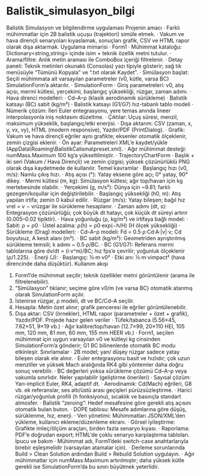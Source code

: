 # Balistik_simulasyon_bilgi
Balistik Simulasyon ve bilgilendirme uygulaması
Projenin amacı
·	Farklı mühimmatlar için 2B balistik uçuşu (trajektori) simüle etmek.
·	Vakum ve hava dirençli senaryoları kıyaslamak, sonuçları grafik, CSV ve HTML rapor olarak dışa aktarmak.
Uygulama mimarisi
·	Form1
·	Mühimmat kataloğu: Dictionary<string,string> içinde isim + teknik özellik metni tutulur.
·	Arama/filtre: Anlık metin araması ile ComboBox içeriği filtrelenir.
·	Detay paneli: Teknik metinleri okunaklı (Consolas) yazı tipiyle gösterir; sağ tık menüsüyle “Tümünü Kopyala” ve “.txt olarak Kaydet”.
·	Simülasyon başlat: Seçili mühimmata ait varsayılan parametreler (v0, kütle, varsa BC) SimulationForm’a aktarılır.
·	SimulationForm
·	Giriş parametreleri: v0, atış açısı, mermi kütlesi, yerçekimi, başlangıç yüksekliği, rüzgar, zaman adımı.
·	Hava direnci modelleri:
·	Cd–A–ρ (klasik aerodinamik sürükleme)
·	Balistik katsayı (BC) sabit (kg/m²)
·	Balistik katsayı (G1/G7) hız-tabanlı tablo modeli
·	Nümerik çözüm: İleri Euler entegrasyonu, yere temas anında lineer interpolasyonla iniş noktasını düzeltme.
·	Çıktılar: Uçuş süresi, menzil, maksimum yükseklik, başlangıç/etki enerjisi.
·	Dışa aktarım: CSV (zaman, x, y, vx, vy), HTML (modern responsive), Yazdır/PDF (PrintDialog).
·	Grafik: Vakum ve hava dirençli eğriler aynı grafikte; eksenler otomatik ölçeklenir, zemin çizgisi eklenir.
·	Ön ayar: Parametreleri XML’e kaydet/yükle (AppData\Roaming\BalistikCalisma\preset.xml).
·	Ağır mühimmat desteği: numMass.Maximum 100 kg’a yükseltilmiştir.
·	TrajectoryChartForm
·	Başlık + iki seri (Vakum / Hava Dirençli) ve zemin çizgisi; yüksek çözünürlüklü PNG olarak dışa kaydetmede de kullanılır.
Temel kavramlar
·	Başlangıç hızı (v0, m/s): Namlu çıkış hızı.
·	Atış açısı (°): Yatay eksene göre açı; 0° yatay, 90° dikey.
·	Mermi kütlesi (m, kg): Simülasyon kütlesi; ağır top/havan için kg mertebesinde olabilir.
·	Yerçekimi (g, m/s²): Dünya için ~9.81; farklı gezegen/koşullar için değiştirilebilir.
·	Başlangıç yüksekliği (h0, m): Atış yapılan irtifa; zemin 0 kabul edilir.
·	Rüzgar (m/s): Yatay bileşen; bağıl hız vrel = v − vrüzgar ile sürükleme hesaplanır.
·	Zaman adımı (dt, s): Entegrasyon çözünürlüğü; çok büyük dt hatayı, çok küçük dt süreyi artırır (0.005–0.02 tipiktir).
·	Hava yoğunluğu (ρ, kg/m³) ve irtifaya bağlı model:
·	Sabit: ρ = ρ0
·	Üstel azalma: ρ(h) = ρ0·exp(−h/H) (H ölçek yüksekliği)
·	Sürükleme (Drag) modelleri:
·	Cd–A–ρ modeli: Fd = 0.5·ρ·Cd·A·|v|·v; Cd boyutsuz, A kesit alanı (m²).
·	BC sabit (kg/m²): Geometriden ayrıştırılmış sürükleme temsili; k adımı ~ 0.5·ρ/BC.
·	BC (G1/G7): Referans mermi tablolarına göre dv/dt = (i·v^m)/BC; hız fps’e çevrilir; yoğunluk ölçeklenir (ρ/1.225).
·	Enerji (J):
·	Başlangıç: ½·m·v0²
·	Etki anı: ½·m·vimpact² (hava direncinde daha düşüktür).
Kullanım akışı
1.	Form1’de mühimmat seçilir; teknik özellikler metni görüntülenir (arama ile filtrelenebilir).
2.	“Simülasyon” tıklanır; seçime göre v0/m (ve varsa BC) otomatik atanmış olarak SimulationForm açılır.
3.	İstenirse rüzgar, ρ modeli, dt ve BC/Cd–A seçilir.
4.	Hesapla: Metin özet alınır; grafik penceresi ile eğriler görüntülenebilir.
5.	Dışa aktar: CSV (örnekler), HTML rapor (parametreler + özet + grafik), Yazdır/PDF.
Projede hazır gelen veriler
·	Tüfek/tabanca (5.56×45, 7.62×51, 9×19 vb.)
·	Ağır kalibre/top/havan (12.7×99, 20×110 HEI, 105 mm, 120 mm, 81 mm, 60 mm, 155 mm HEER vb.)
·	Form1, seçilen mühimmat için uygun varsayılan v0 ve kütleyi kg cinsinden SimulationForm’a gönderir; G1 BC bilinenlerde otomatik BC modu etkinleşir.
Sınırlamalar
·	2B model; yan/ düşey rüzgar sadece yatay bileşen olarak ele alınır.
·	Euler entegrasyonu basit ve hızlıdır; çok uzun menziller ve yüksek Mach aralığında RK4 gibi yöntemler daha doğru sonuç verebilir.
·	BC değerleri yoksa sürükleme çözümü Cd–A–ρ veya vakumla sınırlıdır.
Neler yapılabilir (geliştirme önerileri)
·	Sayısal çözüm: Yarı-implicit Euler, RK4, adaptif dt.
·	Aerodinamik: Cd(Mach) eğrileri, G8 vb. ek referanslar, ses altı/üstü arası geçişleri pürüzsüzleştirme.
·	Harici rüzgar/yoğunluk profili (h fonksiyonu), sıcaklık ve basınçla standart atmosfer.
·	Balistik “zeroing”: Hedef mesafesine göre gerekli atış açısını otomatik bulan buton.
·	DOPE tablosu: Mesafe adımlarına göre düşüş, sürüklenme, hız, enerji.
·	Veri yönetimi: Mühimmatları JSON/XML’den yükleme, kullanıcı ekleme/düzenleme ekranı.
·	Görsel iyileştirme: Grafikte imleç/ölçüm araçları, birden fazla senaryo kıyası.
·	Raporlama: PDF’e doğrudan export; HTML’de çoklu senaryo karşılaştırma tabloları.
İpucu ve bakım
·	Mühimmat adı, Form1’deki switch-case anahtarlarıyla birebir eşleşmelidir (varsayılan atamalar için).
·	Derleme sorunlarında Build > Clean Solution ardından Build > Rebuild Solution uygulayın.
·	Ağır mühimmatlar için numMass.Maximum artırılmıştır; daha yüksek kütle gerekli ise SimulationForm’da bu sınırı büyütmek yeterlidir.

